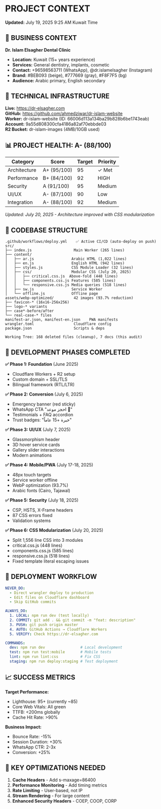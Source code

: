 # PROJECT CONTEXT
<!-- AI AGENT: Read all 3 files in docs/ before starting -->
<!-- WORKFLOW: Local → GitHub → Auto-deploy to Cloudflare -->
**Updated:** July 19, 2025 9:25 AM Kuwait Time

## 🏥 BUSINESS CONTEXT
**Dr. Islam Elsagher Dental Clinic**
- **Location:** Kuwait (15+ years experience)
- **Services:** General dentistry, implants, cosmetic
- **Contact:** +96598563711 (WhatsApp), @dr.islamelsagher (Instagram)
- **Brand:** #BEB093 (beige), #777669 (gray), #F8F7F5 (bg)
- **Audience:** Arabic primary, English secondary

## 🚀 TECHNICAL INFRASTRUCTURE
**Live:** https://dr-elsagher.com  
**GitHub:** https://github.com/ahmedziwar/dr-islam-website  
**Worker:** dr-islam-website (ID: 66006d113a134ba29b828b6be1743eab)  
**Account:** 9a55d808300cfa4186a82af70ebbde03  
**R2 Bucket:** dr-islam-images (4MB/10GB used)

## 📊 PROJECT HEALTH: A- (88/100)
| Category | Score | Target | Priority |
|----------|-------|--------|----------|
| Architecture | A+ (95/100) | 95 | ✓ Met |
| Performance | B+ (84/100) | 92 | HIGH |
| Security | A (91/100) | 95 | Medium |
| UI/UX | A- (87/100) | 90 | Low |
| Integration | A- (88/100) | 92 | Medium |

*Updated: July 20, 2025 - Architecture improved with CSS modularization*

## 📁 CODEBASE STRUCTURE
```
.github/workflows/deploy.yml    ✅ Active CI/CD (auto-deploy on push)
src/
├── index.js                   Main Worker (265 lines)
├── content/
│   ├── ar.js                 Arabic HTML (1,022 lines)
│   ├── en.js                 English HTML (942 lines)
│   ├── styles.js             CSS Module Loader (32 lines)
│   ├── css/                  Modular CSS (July 20, 2025)
│   │   ├── critical.css.js  Above-fold (448 lines)
│   │   ├── components.css.js Features (585 lines)
│   │   └── responsive.css.js Media queries (518 lines)
│   ├── sw.js                 Service Worker
│   └── offline.js            Offline page
assets/webp-optimized/         42 images (93.7% reduction)
├── favicon-* (16x16-256x256)
├── logo-* variants
├── case*-before/after
└── real-case-* files
manifest-ar.json, manifest-en.json    PWA manifests
wrangler.toml                  Cloudflare config
package.json                   Scripts & deps

Working Tree: 168 deleted files (cleanup), 7 docs (this audit)
```

## 🎯 DEVELOPMENT PHASES COMPLETED
**✅ Phase 1: Foundation** (June 2025)
- Cloudflare Workers + R2 setup
- Custom domain + SSL/TLS
- Bilingual framework (RTL/LTR)

**✅ Phase 2: Conversion** (July 6, 2025)
- Emergency banner (red sticky)
- WhatsApp CTA "احجز موعد 💬"
- Testimonials + FAQ accordion
- Trust badges: "خبرة +15 عاماً"

**✅ Phase 3: UI/UX** (July 7, 2025)
- Glassmorphism header
- 3D hover service cards
- Gallery slider interactions
- Modern animations

**✅ Phase 4: Mobile/PWA** (July 17-18, 2025)
- 48px touch targets
- Service worker offline
- WebP optimization (93.7%)
- Arabic fonts (Cairo, Tajawal)

**✅ Phase 5: Security** (July 18, 2025)
- CSP, HSTS, X-Frame headers
- 87 CSS errors fixed
- Validation systems

**✅ Phase 6: CSS Modularization** (July 20, 2025)
- Split 1,556 line CSS into 3 modules
- critical.css.js (448 lines)
- components.css.js (585 lines)
- responsive.css.js (518 lines)
- Fixed template literal escaping issues

## 🚀 DEPLOYMENT WORKFLOW
```yaml
NEVER_DO:
  - Direct wrangler deploy to production
  - Edit files on Cloudflare dashboard
  - Skip GitHub commits

ALWAYS_DO:
  1. LOCAL: npm run dev (test locally)
  2. COMMIT: git add . && git commit -m "feat: description"
  3. PUSH: git push origin master
  4. AUTO: GitHub Actions → Cloudflare Workers
  5. VERIFY: Check https://dr-elsagher.com

COMMANDS:
  dev: npm run dev                # Local development
  test: npm run test:mobile       # Mobile tests
  lint: npm run lint:css          # Fix CSS
  staging: npm run deploy:staging # Test deployment
```

## 📈 SUCCESS METRICS
**Target Performance:**
- Lighthouse: 95+ (currently ~85)
- Core Web Vitals: All green
- TTFB: <200ms globally
- Cache Hit Rate: >90%

**Business Impact:**
- Bounce Rate: -15%
- Session Duration: +30%
- WhatsApp CTR: 2-3x
- Conversion: +25%

## 🔧 KEY OPTIMIZATIONS NEEDED
1. **Cache Headers** - Add s-maxage=86400
2. **Performance Monitoring** - Add timing metrics
3. **Rate Limiting** - User-based, not IP
4. **Stream Rendering** - For large content
5. **Enhanced Security Headers** - COEP, COOP, CORP